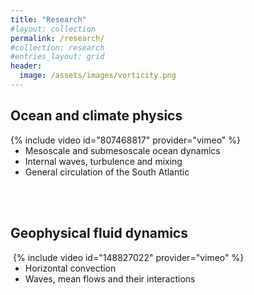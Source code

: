 ```yaml
---
title: "Research"
#layout: collection
permalink: /research/
#collection: research
#entries_layout: grid
header:
  image: /assets/images/vorticity.png
---
```


## Ocean and climate physics
<div style="width:500px; float: left">
    {% include video id="807468817" provider="vimeo" %}
</div>

- Mesoscale and submesoscale ocean dynamics
- Internal waves, turbulence and mixing
- General circulation of the South Atlantic

<br />
<br />

## Geophysical fluid dynamics
<div style="width:500px; float: right">
    {% include video id="148827022" provider="vimeo" %}
</div>

- Horizontal convection
- Waves, mean flows and their interactions




